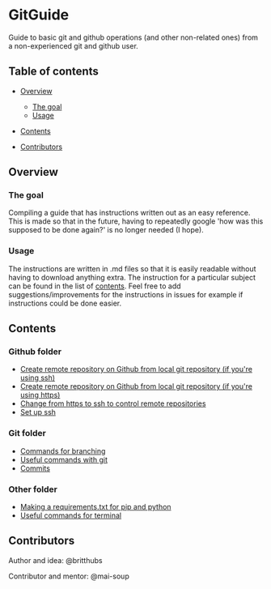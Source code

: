 # GitGuide
Guide to basic git and github operations (and other non-related ones) from a non-experienced git and github user.

## Table of contents
- [Overview](#overview)
  - [The goal](#the-goal)
  - [Usage](#usage)
- [Contents](#contents)

- [Contributors](#contributors)

## Overview

### The goal

Compiling a guide that has instructions written out as an easy reference. This is made so that in the future, having to repeatedly google 'how was this supposed to be done again?' is no longer needed (I hope).

### Usage
The instructions are written in .md files so that it is easily readable without having to download anything extra. The instruction for a particular subject can be found in the list of [contents](#contents). Feel free to add suggestions/improvements for the instructions in issues for example if instructions could be done easier.

## Contents

### Github folder
- [Create remote repository on Github from local git repository (if you're using ssh)](/Github/remotessh.md)
- [Create remote repository on Github from local git repository (if you're using https)](/Github/remotehttps.md)
- [Change from https to ssh to control remote repositories](/Github/changessh.md)
- [Set up ssh](/Github/setupssh.md)
### Git folder
- [Commands for branching](/Git/branchcommands.md)
- [Useful commands with git](/Git/gitcommands.md)
- [Commits](/Git/commits.md)
### Other folder
- [Making a requirements.txt for pip and python](/Other/requirementspip.md)
- [Useful commands for terminal](/Other/commands.md)
## Contributors
Author and idea: @britthubs

Contributor and mentor: @mai-soup
